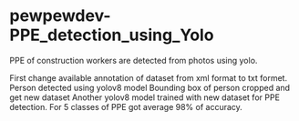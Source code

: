 # pewpewdev-PPE_detection_using_Yolo
PPE of construction workers are detected from photos using yolo.

First change available annotation of dataset from xml format to txt formet.
Person detected using yolov8 model
Bounding box of person cropped and get new dataset
Another yolov8 model trained with new dataset for PPE detection.
For 5 classes of PPE got average 98% of accuracy.
